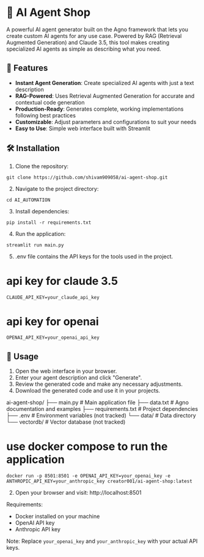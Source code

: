 # 🤖 AI Agent Shop

A powerful AI agent generator built on the Agno framework that lets you create custom AI agents for any use case. Powered by RAG (Retrieval Augmented Generation) and Claude 3.5, this tool makes creating specialized AI agents as simple as describing what you need.

## 🌟 Features

- **Instant Agent Generation**: Create specialized AI agents with just a text description
- **RAG-Powered**: Uses Retrieval Augmented Generation for accurate and contextual code generation
- **Production-Ready**: Generates complete, working implementations following best practices
- **Customizable**: Adjust parameters and configurations to suit your needs
- **Easy to Use**: Simple web interface built with Streamlit

## 🛠️ Installation

1. Clone the repository:
```
git clone https://github.com/shivam909058/ai-agent-shop.git
```

2. Navigate to the project directory:
```
cd AI_AUTOMATION
```

3. Install dependencies:
```
pip install -r requirements.txt
```

4. Run the application:
```
streamlit run main.py
```

5. .env file contains the API keys for the tools used in the project.
# api key for claude 3.5
```
CLAUDE_API_KEY=your_claude_api_key
```
# api key for openai
```
OPENAI_API_KEY=your_openai_api_key
```

## 📖 Usage

1. Open the web interface in your browser.
2. Enter your agent description and click "Generate".
3. Review the generated code and make any necessary adjustments.
4. Download the generated code and use it in your projects.

ai-agent-shop/
├── main.py # Main application file
├── data.txt # Agno documentation and examples
├── requirements.txt # Project dependencies
├── .env # Environment variables (not tracked)
└── data/ # Data directory
└── vectordb/ # Vector database (not tracked)

# use docker compose to run the application
```
docker run -p 8501:8501 -e OPENAI_API_KEY=your_openai_key -e ANTHROPIC_API_KEY=your_anthropic_key creator001/ai-agent-shop:latest
```

2. Open your browser and visit: http://localhost:8501

Requirements:
- Docker installed on your machine
- OpenAI API key
- Anthropic API key

Note: Replace `your_openai_key` and `your_anthropic_key` with your actual API keys.
